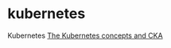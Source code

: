 # kubernetes
Kubernetes [The Kubernetes concepts and CKA](https://kubernetes.io/docs/reference/kubectl/conventions/)
